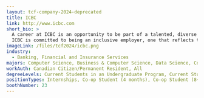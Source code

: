 ```yaml
---
layout: tcf-company-2024-deprecated
title: ICBC
link: http://www.icbc.com
short_bio: >
  A career at ICBC is an opportunity to be part of a talented, diverse and inclusive team that is driven to serve its customers and community. Make the most of your skills and take the opportunity to grow and develop your career. You can expect a competitive salary, comprehensive benefits and a challenging work environment. Drive your career with us.<br/><br/>
  ICBC is committed to being an inclusive employer, one that reflects the diversity of the people and communities of British Columbia.
imageLink: /files/tcf2024/icbc.png
industry:
  - Banking, Financial and Insurance Services
majors: Computer Science, Business & Computer Science, Data Science, Computer Engineering
workAuth: Canadian Citizen/Permanent Resident, All
degreeLevels: Current Students in an Undergraduate Program, Current Students in a Masters Program, Current Students in a Phd Program, Graduated with an Undergraduate Degree, Graduated with a Graduate Degree (Masters or Phd)
positionTypes: Internships, Co-op Student (4 months), Co-op Student (8+ months), Recent Graduate, Part-time, Full-time, Temporary (Less than 4 months)
boothNumber: 23
---
```

